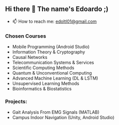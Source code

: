 ## Hi there 👋 The name's Edoardo ;)

- 📫 How to reach me: edoltl01@gmail.com

### Chosen Courses 
- Mobile Programming (Android Studio)
- Information Theory & Cryptography
- Causal Networks
- Telecommunication Systems & Services
- Scientific Computing Methods
- Quantum & Unconventional Computing
- Advanced Machine Learning (DL & LSTM)
- Unsupervised Learning Methods
- Bioinformatics & Biostatistics

### Projects: 
- Gait Analysis From EMG Signals (MATLAB)
- Campus Indoor Navigation (Unity, Android Studio)
